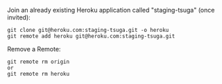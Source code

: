 Join an already existing Heroku application called "staging-tsuga" (once invited):
```
git clone git@heroku.com:staging-tsuga.git -o heroku
git remote add heroku git@heroku.com:staging-tsuga.git
```

Remove a Remote:
```
git remote rm origin
or
git remote rm heroku
```
